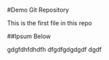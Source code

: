 #Demo Git Repository

This is the first file in this repo

##Ipsum Below

gdgfdhfdhdfh
dfgdfgdgdgdf
dgdf